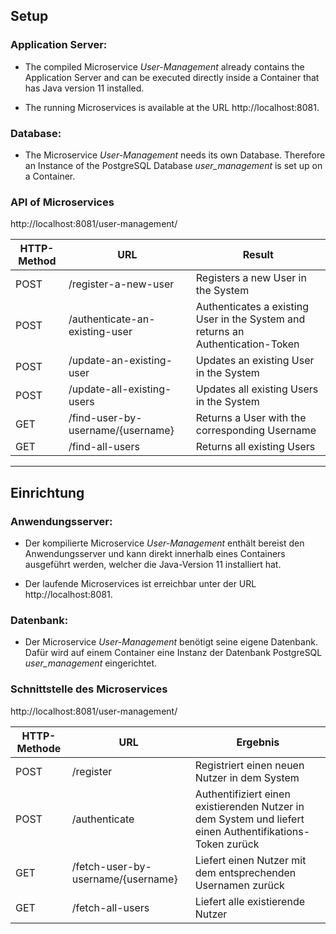 ## Setup

### Application Server:
* The compiled Microservice *User-Management* already contains the Application Server and can be executed directly inside a Container that has Java version 11 installed.

* The running Microservices is available at the URL http://localhost:8081.

### Database:

* The Microservice *User-Management* needs its own Database. Therefore an Instance of the PostgreSQL Database *user_management* is set up on a Container.

### API of Microservices

http://localhost:8081/user-management/

| HTTP-Method | URL | Result |
| --- | --- | --- |
| POST | /register-a-new-user | Registers a new User in the System |
| POST | /authenticate-an-existing-user | Authenticates a existing User in the System and returns an Authentication-Token |
| POST | /update-an-existing-user | Updates an existing User in the System |
| POST | /update-all-existing-users | Updates all existing Users in the System |
| GET | /find-user-by-username/{username} | Returns a User with the corresponding Username |
| GET | /find-all-users | Returns all existing Users |
___

## Einrichtung
### Anwendungsserver:

* Der kompilierte Microservice *User-Management* enthält bereist den Anwendungsserver und kann direkt innerhalb eines Containers ausgeführt werden, welcher die Java-Version 11 installiert hat.

* Der laufende Microservices ist erreichbar unter der URL http://localhost:8081.

### Datenbank:

* Der Microservice *User-Management* benötigt seine eigene Datenbank. Dafür wird auf einem Container eine Instanz der Datenbank PostgreSQL *user_management* eingerichtet.

### Schnittstelle des Microservices

http://localhost:8081/user-management/

| HTTP-Methode | URL | Ergebnis |
| --- | --- | --- |
| POST | /register | Registriert einen neuen Nutzer in dem System |
| POST | /authenticate | Authentifiziert einen existierenden Nutzer in dem System und liefert einen Authentifikations-Token zurück |
| GET | /fetch-user-by-username/{username} | Liefert einen Nutzer mit dem entsprechenden Usernamen zurück |
| GET | /fetch-all-users | Liefert alle existierende Nutzer |

